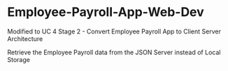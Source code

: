 # Employee-Payroll-App-Web-Dev

Modified to UC 4 Stage 2 - Convert Employee Payroll App to Client Server Architecture

Retrieve the Employee Payroll data from the JSON Server instead of Local Storage